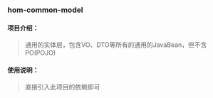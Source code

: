 ### hom-common-model

#### 项目介绍：
>通用的实体层，包含VO、DTO等所有的通用的JavaBean，但不含PO(POJO)

#### 使用说明：
>直接引入此项目的依赖即可

